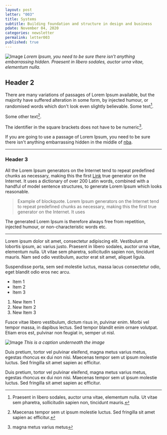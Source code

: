 ```yaml
---
layout: post
letter: "003"
title: Systems
subtitle: Building foundation and structure in design and business 
pdate: November 04, 2020
categories: newsletter
permalink: letter003
published: true
---
```


![Image](/assets/images/testPost.jpg)
*Lorem Ipsum, you need to be sure there isn’t anything embarrassing hidden. Praesent in libero sodales, auctor urna vitae, elementum nulla.*

## Header 2

There are many variations of passages of Lorem Ipsum available, but the majority have suffered alteration in some form, by  injected humour, or randomised words which don't look even slightly believable. Some text[^1].

Some other text[^2].

The identifier in the square brackets does not have to be numeric[^my_footnote].

If you are going to use a passage of Lorem Ipsum, you need to be sure there isn't anything embarrassing hidden in the middle of [nba](http://www.nba.com). 

---

### Header 3

All the Lorem Ipsum generators on the Internet tend to repeat predefined chunks as necessary, making this the first [Link](http://a.com) true generator on the Internet. It uses a dictionary of over 200 Latin words, combined with a handful of model sentence structures, to generate Lorem Ipsum which looks reasonable. 

> Example of blockquote. Lorem Ipsum generators on the Internet tend to repeat predefined chunks as necessary, making this the first true generator on the Internet. It uses

The generated Lorem Ipsum is therefore always free from repetition, injected humour, or non-characteristic words etc.

---

Lorem ipsum dolor sit amet, consectetur adipiscing elit. Vestibulum at lobortis ipsum, ac varius justo. Praesent in libero sodales, auctor urna vitae, elementum nulla. Ut vitae sem pharetra, sollicitudin sapien non, tincidunt mauris. Nam sed odio vestibulum, auctor erat sit amet, aliquet ligula. 

Suspendisse porta, sem sed molestie luctus, massa lacus consectetur odio, eget blandit odio eros nec arcu. 

- Item 1
- Item 2
- Item 3

1. New Item 1
2. New Item 2
3. New Item 3

Fusce vitae libero vestibulum, dictum risus in, pulvinar enim. Morbi vel tempor massa, in dapibus lectus. Sed tempor blandit enim ornare volutpat. Etiam eros est, pulvinar non feugiat in, semper ut nisl. 

![Image](/assets/images/L1080013.jpg)
*This is a caption underneath the image*

Duis pretium, tortor vel pulvinar eleifend, magna metus varius metus, egestas rhoncus ex dui non nisi. Maecenas tempor sem ut ipsum molestie luctus. Sed fringilla sit amet sapien ac efficitur.

[^1]: Praesent in libero sodales, auctor urna vitae, elementum nulla. Ut vitae sem pharetra, sollicitudin sapien non, tincidunt mauris.
[^2]: Maecenas tempor sem ut ipsum molestie luctus. Sed fringilla sit amet sapien ac efficitur.
[^my_footnote]: magna metus varius metus

Duis pretium, tortor vel pulvinar eleifend, magna metus varius metus, egestas rhoncus ex dui non nisi. Maecenas tempor sem ut ipsum molestie luctus. Sed fringilla sit amet sapien ac efficitur.